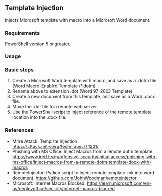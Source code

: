 ## Template Injection

Injects Microsoft template with macro into a Microsoft Word document.  

### Requirements

PowerShell version 5 or greater.

### Usage

### Basic steps

1. Create a Microsoft Word template with macro, and save as a .dotm file (Word Macro-Enabled Template (*.dotm)
2. Rename above to extension .dot (Word 97-2003 Template).
3. Create a new document from this template, and save as a Word .docx file.
4. Move the .dot file to a remote web server.
5. Use the PowerShell script to inject reference of the remote template location into the .docx file.

### References

- Mitre Attack: Template Injection https://attack.mitre.org/techniques/T1221/
- Phishing with MS Office: Inject Macros from a remote dotm template. https://www.ired.team/offensive-security/initial-access/phishing-with-ms-office/inject-macros-from-a-remote-dotm-template-docx-with-macros
- RemoteInjector: Python script to Inject remote template link into word document. https://github.com/JohnWoodman/remoteinjector
- Microsoft: Internet Macros Blocked. https://learn.microsoft.com/en-us/deployoffice/security/internet-macros-blocked





